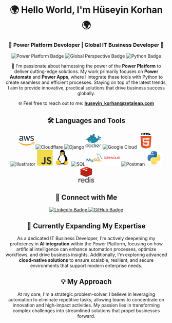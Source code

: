 <h1 align="center">🌍 Hello World, I'm Hüseyin Korhan 🌍</h1>
<h3 align="center">🌟 Power Platform Devoloper | Global IT Business Developer 🌟</h3>

<p align="center">
  <img src="https://img.shields.io/badge/Power_Platform-Expertise-blue?style=flat&logo=microsoft-powerapps" alt="Power Platform Badge"/>
  <img src="https://img.shields.io/badge/Global_Perspective-%E2%9C%85-ff69b4?style=flat&logo=world" alt="Global Perspective Badge"/>
  <img src="https://img.shields.io/badge/Python-Integrator-%233776AB?style=flat&logo=python" alt="Python Badge"/>
</p>

<p align="center">
  🚀 I'm passionate about harnessing the power of the <strong>Power Platform</strong> to deliver cutting-edge solutions. My work primarily focuses on <strong>Power Automate</strong> and <strong>Power Apps</strong>, where I integrate these tools with Python to create seamless and efficient processes. Staying on top of the latest trends, I aim to provide innovative, practical solutions that drive business success globally.
</p>

<p align="center">
  🌐 Feel free to reach out to me: <a href="mailto:huseyin_korhan@zetaleap.com"><strong>huseyin_korhan@zetaleap.com</strong></a>
</p>

<h2 align="center">🛠️ Languages and Tools</h2>

<p align="center">
  <img src="https://raw.githubusercontent.com/devicons/devicon/master/icons/amazonwebservices/amazonwebservices-original-wordmark.svg" alt="AWS" width="50" height="50"/>
  <img src="https://cdn.jsdelivr.net/gh/devicons/devicon@latest/icons/cloudflare/cloudflare-original-wordmark.svg" alt="Cloudflare" width="50" height="50"/>
  <img src="https://cdn.worldvectorlogo.com/logos/django.svg" alt="Django" width="50" height="50"/>
  <img src="https://raw.githubusercontent.com/devicons/devicon/master/icons/docker/docker-original-wordmark.svg" alt="Docker" width="50" height="50"/>
  <img src="https://www.vectorlogo.zone/logos/google_cloud/google_cloud-icon.svg" alt="Google Cloud" width="50" height="50"/>
  <img src="https://raw.githubusercontent.com/devicons/devicon/master/icons/html5/html5-original-wordmark.svg" alt="HTML5" width="50" height="50"/>
  <img src="https://www.vectorlogo.zone/logos/adobe_illustrator/adobe_illustrator-icon.svg" alt="Illustrator" width="50" height="50"/>
  <img src="https://raw.githubusercontent.com/devicons/devicon/master/icons/javascript/javascript-original.svg" alt="JavaScript" width="50" height="50"/>
  <img src="https://raw.githubusercontent.com/devicons/devicon/master/icons/linux/linux-original.svg" alt="Linux" width="50" height="50"/>
  <img src="https://cdn.jsdelivr.net/gh/devicons/devicon@latest/icons/azuresqldatabase/azuresqldatabase-original.svg" alt="SQL" width="50" height="50"/>
  <img src="https://raw.githubusercontent.com/devicons/devicon/master/icons/mysql/mysql-original-wordmark.svg" alt="MySQL" width="50" height="50"/>
  <img src="https://raw.githubusercontent.com/devicons/devicon/master/icons/oracle/oracle-original.svg" alt="Oracle" width="50" height="50"/>
  <img src="https://www.vectorlogo.zone/logos/getpostman/getpostman-icon.svg" alt="Postman" width="50" height="50"/>
  <img src="https://raw.githubusercontent.com/devicons/devicon/master/icons/python/python-original.svg" alt="Python" width="50" height="50"/>
  <img src="https://raw.githubusercontent.com/devicons/devicon/master/icons/redis/redis-original-wordmark.svg" alt="Redis" width="50" height="50"/>
</p>

<h2 align="center">🔗 Connect with Me</h2>

<p align="center">
  <a href="https://www.linkedin.com/in/huseyinkorhan/" target="_blank">
    <img src="https://img.shields.io/badge/LinkedIn-Connect-blue?style=flat&logo=linkedin" alt="LinkedIn Badge"/>
  </a>
  <a href="https://github.com/korhanh" target="_blank">
    <img src="https://img.shields.io/badge/GitHub-Follow-black?style=flat&logo=github" alt="GitHub Badge"/>
  </a>
</p>

<h2 align="center">🌱 Currently Expanding My Expertise</h2>
<p align="center">
  As a dedicated IT Business Developer, I'm actively deepening my proficiency in <strong>AI integration</strong> within the Power Platform, focusing on how artificial intelligence can enhance automation processes, optimize workflows, and drive business insights. Additionally, I'm exploring advanced <strong>cloud-native solutions</strong> to ensure scalable, resilient, and secure environments that support modern enterprise needs.
</p>

<h2 align="center">💡 My Approach</h2>
<p align="center">
  At my core, I'm a strategic problem-solver. I believe in leveraging automation to eliminate repetitive tasks, allowing teams to concentrate on innovation and high-impact activities. My passion lies in transforming complex challenges into streamlined solutions that propel businesses forward.
</p>

